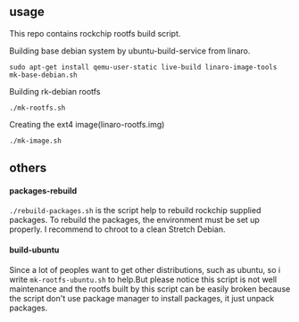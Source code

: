 ## usage
This repo contains rockchip rootfs build script.


Building base debian system by ubuntu-build-service from linaro.

	sudo apt-get install qemu-user-static live-build linaro-image-tools
	mk-base-debian.sh

Building rk-debian rootfs

	./mk-rootfs.sh

Creating the ext4 image(linaro-rootfs.img)

	./mk-image.sh


## others

#### packages-rebuild
`./rebuild-packages.sh` is the script help to rebuild rockchip supplied packages.
To rebuild the packages, the environment must be set up properly.
I recommend to chroot to a clean Stretch Debian.

#### build-ubuntu

Since a lot of peoples want to get other distributions, such as ubuntu, so i write `mk-rootfs-ubuntu.sh` to help.But please notice this script is not well maintenance and the rootfs built by this script can be easily broken because the script don't use package manager to install packages, it just unpack packages.


